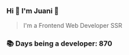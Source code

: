 ### Hi 👋 I&#39;m Juani 🦁

> I&#39;m a Frontend Web Developer SSR

### 📚 Days being a developer: 870
